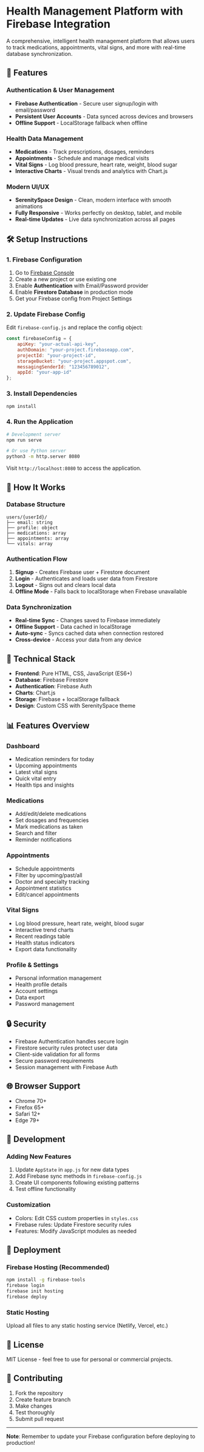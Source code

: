 # Health Management Platform with Firebase Integration

A comprehensive, intelligent health management platform that allows users to track medications, appointments, vital signs, and more with real-time database synchronization.

## 🚀 Features

### Authentication & User Management
- **Firebase Authentication** - Secure user signup/login with email/password
- **Persistent User Accounts** - Data synced across devices and browsers
- **Offline Support** - LocalStorage fallback when offline

### Health Data Management
- **Medications** - Track prescriptions, dosages, reminders
- **Appointments** - Schedule and manage medical visits
- **Vital Signs** - Log blood pressure, heart rate, weight, blood sugar
- **Interactive Charts** - Visual trends and analytics with Chart.js

### Modern UI/UX
- **SerenitySpace Design** - Clean, modern interface with smooth animations
- **Fully Responsive** - Works perfectly on desktop, tablet, and mobile
- **Real-time Updates** - Live data synchronization across all pages

## 🛠 Setup Instructions

### 1. Firebase Configuration

1. Go to [Firebase Console](https://console.firebase.google.com/)
2. Create a new project or use existing one
3. Enable **Authentication** with Email/Password provider
4. Enable **Firestore Database** in production mode
5. Get your Firebase config from Project Settings

### 2. Update Firebase Config

Edit `firebase-config.js` and replace the config object:

```javascript
const firebaseConfig = {
    apiKey: "your-actual-api-key",
    authDomain: "your-project.firebaseapp.com",
    projectId: "your-project-id",
    storageBucket: "your-project.appspot.com",
    messagingSenderId: "123456789012",
    appId: "your-app-id"
};
```

### 3. Install Dependencies

```bash
npm install
```

### 4. Run the Application

```bash
# Development server
npm run serve

# Or use Python server
python3 -m http.server 8080
```

Visit `http://localhost:8080` to access the application.

## 📱 How It Works

### Database Structure
```
users/{userId}/
├── email: string
├── profile: object
├── medications: array
├── appointments: array
└── vitals: array
```

### Authentication Flow
1. **Signup** - Creates Firebase user + Firestore document
2. **Login** - Authenticates and loads user data from Firestore
3. **Logout** - Signs out and clears local data
4. **Offline Mode** - Falls back to localStorage when Firebase unavailable

### Data Synchronization
- **Real-time Sync** - Changes saved to Firebase immediately
- **Offline Support** - Data cached in localStorage
- **Auto-sync** - Syncs cached data when connection restored
- **Cross-device** - Access your data from any device

## 🔧 Technical Stack

- **Frontend**: Pure HTML, CSS, JavaScript (ES6+)
- **Database**: Firebase Firestore
- **Authentication**: Firebase Auth
- **Charts**: Chart.js
- **Storage**: Firebase + localStorage fallback
- **Design**: Custom CSS with SerenitySpace theme

## 📊 Features Overview

### Dashboard
- Medication reminders for today
- Upcoming appointments
- Latest vital signs
- Quick vital entry
- Health tips and insights

### Medications
- Add/edit/delete medications
- Set dosages and frequencies
- Mark medications as taken
- Search and filter
- Reminder notifications

### Appointments
- Schedule appointments
- Filter by upcoming/past/all
- Doctor and specialty tracking
- Appointment statistics
- Edit/cancel appointments

### Vital Signs
- Log blood pressure, heart rate, weight, blood sugar
- Interactive trend charts
- Recent readings table
- Health status indicators
- Export data functionality

### Profile & Settings
- Personal information management
- Health profile details
- Account settings
- Data export
- Password management

## 🔒 Security

- Firebase Authentication handles secure login
- Firestore security rules protect user data
- Client-side validation for all forms
- Secure password requirements
- Session management with Firebase Auth

## 🌐 Browser Support

- Chrome 70+
- Firefox 65+
- Safari 12+
- Edge 79+

## 📝 Development

### Adding New Features
1. Update `AppState` in `app.js` for new data types
2. Add Firebase sync methods in `firebase-config.js`
3. Create UI components following existing patterns
4. Test offline functionality

### Customization
- Colors: Edit CSS custom properties in `styles.css`
- Firebase rules: Update Firestore security rules
- Features: Modify JavaScript modules as needed

## 🚀 Deployment

### Firebase Hosting (Recommended)
```bash
npm install -g firebase-tools
firebase login
firebase init hosting
firebase deploy
```

### Static Hosting
Upload all files to any static hosting service (Netlify, Vercel, etc.)

## 📄 License

MIT License - feel free to use for personal or commercial projects.

## 🤝 Contributing

1. Fork the repository
2. Create feature branch
3. Make changes
4. Test thoroughly
5. Submit pull request

---

**Note**: Remember to update your Firebase configuration before deploying to production!
